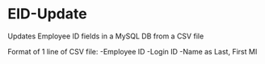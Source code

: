 EID-Update
==========

Updates Employee ID fields in a MySQL DB from a CSV file

Format of 1 line of CSV file:
-Employee ID
-Login ID
-Name as Last, First MI
